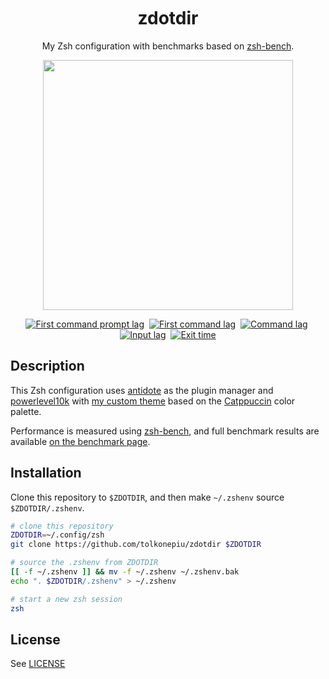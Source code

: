 <!-- markdownlint-disable -->
<h1 align="center">
  <img
    src="https://raw.githubusercontent.com/catppuccin/catppuccin/main/assets/misc/transparent.png"
    height="30"
    width="0px"
  />
  zdotdir
  <img
    src="https://raw.githubusercontent.com/catppuccin/catppuccin/main/assets/misc/transparent.png"
    height="30"
    width="0px"
  />
</h1>

<p align="center">
  My Zsh configuration with benchmarks based on
  <a href="https://github.com/romkatv/zsh-bench">zsh-bench</a>.
</p>
<p align="center">
  <img
    src="https://raw.githubusercontent.com/catppuccin/catppuccin/main/assets/palette/macchiato.png"
    width="400"
  />
</p>

<div align="center">

[![First command prompt lag](https://img.shields.io/endpoint?url=https%3A%2F%2Fzdot-metrics.popov.wtf%2Fapi%2Fmetrics%2Ffirst_prompt_lag_ms&style=flat-square&labelColor=45475a)](https://zdot-metrics.popov.wtf/)&nbsp;
[![First command lag](https://img.shields.io/endpoint?url=https%3A%2F%2Fzdot-metrics.popov.wtf%2Fapi%2Fmetrics%2Ffirst_command_lag_ms&style=flat-square&labelColor=45475a)](https://zdot-metrics.popov.wtf/)&nbsp;
[![Command lag](https://img.shields.io/endpoint?url=https%3A%2F%2Fzdot-metrics.popov.wtf%2Fapi%2Fmetrics%2Fcommand_lag_ms&style=flat-square&labelColor=45475a)](https://zdot-metrics.popov.wtf/)&nbsp;
[![Input lag](https://img.shields.io/endpoint?url=https%3A%2F%2Fzdot-metrics.popov.wtf%2Fapi%2Fmetrics%2Finput_lag_ms&style=flat-square&labelColor=45475a)](https://zdot-metrics.popov.wtf/)&nbsp;
[![Exit time](https://img.shields.io/endpoint?url=https%3A%2F%2Fzdot-metrics.popov.wtf%2Fapi%2Fmetrics%2Fexit_time_ms&style=flat-square&labelColor=45475a)](https://zdot-metrics.popov.wtf/)

</div>
<!-- markdownlint-enable -->

## Description

This Zsh configuration uses [antidote](https://antidote.sh/) as the
plugin manager and [powerlevel10k](https://github.com/romkatv/powerlevel10k)
with
[my custom theme](https://github.com/tolkonepiu/catppuccin-powerlevel10k-themes)
based on the [Catppuccin](https://github.com/catppuccin/catppuccin) color
palette.

Performance is measured using [zsh-bench](https://github.com/romkatv/zsh-bench),
and full benchmark results are available
[on the benchmark page](https://tolkonepiu.github.io/zdotdir/dev/bench).

## Installation

Clone this repository to `$ZDOTDIR`, and then make `~/.zshenv` source
`$ZDOTDIR/.zshenv`.

```zsh
# clone this repository
ZDOTDIR=~/.config/zsh
git clone https://github.com/tolkonepiu/zdotdir $ZDOTDIR

# source the .zshenv from ZDOTDIR
[[ -f ~/.zshenv ]] && mv -f ~/.zshenv ~/.zshenv.bak
echo ". $ZDOTDIR/.zshenv" > ~/.zshenv

# start a new zsh session
zsh
```

## License

See [LICENSE](./LICENSE)
